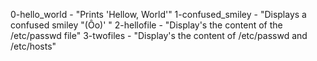 0-hello_world - "Prints 'Hellow, World'"
1-confused_smiley - "Displays a confused smiley "(Ôo)' "
2-hellofile - "Display's the content of the /etc/passwd file"
3-twofiles - "Display's the content of /etc/passwd and /etc/hosts"

